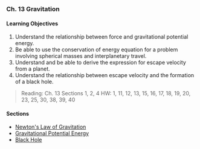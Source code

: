 ### Ch. 13 Gravitation

#### Learning Objectives
1. Understand the relationship between force and gravitational potential energy.
2. Be able to use the conservation of energy equation for a problem involving spherical masses and interplanetary travel.
3. Understand and be able to derive the expression for escape velocity from a planet.
4. Understand the relationship between escape velocity and the formation of a black hole.

> Reading: Ch. 13 Sections 1, 2, 4
HW: 1, 11, 12, 13, 15, 16, 17, 18, 19, 20, 23, 25, 30, 38, 39, 40

#### Sections
+ [Newton's Law of Gravitation](/phys208a/topics/1301_newtons_law_of_gravitation.html)
+ [Gravitational Potential Energy](/phys208a/topics/1303_gravitational_potential_energy.html)
+ [Black Hole](/phys208a/topics/1308_black_hole.html)
